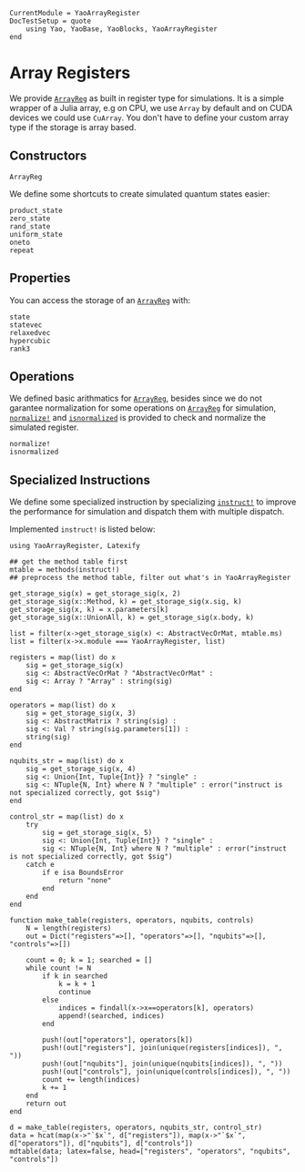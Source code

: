 ```@meta
CurrentModule = YaoArrayRegister
DocTestSetup = quote
    using Yao, YaoBase, YaoBlocks, YaoArrayRegister
end
```

# Array Registers

We provide [`ArrayReg`](@ref) as built in register type for simulations. It is a simple wrapper of a Julia array, e.g on CPU, we use `Array` by default and on CUDA devices we could use `CuArray`. You don't have to define your custom array type if the storage is array based.

## Constructors

```@docs
ArrayReg
```

We define some shortcuts to create simulated quantum states easier:

```@docs
product_state
zero_state
rand_state
uniform_state
oneto
repeat
```

## Properties

You can access the storage of an [`ArrayReg`](@ref) with:

```@docs
state
statevec
relaxedvec
hypercubic
rank3
```

## Operations

We defined basic arithmatics for [`ArrayReg`](@ref), besides since we do not garantee
normalization for some operations on [`ArrayReg`](@ref) for simulation, [`normalize!`](@ref) and 
[`isnormalized`](@ref) is provided to check and normalize the simulated register.

```@docs
normalize!
isnormalized
```

## Specialized Instructions

We define some specialized instruction by specializing [`instruct!`](@ref) to improve the performance for simulation and dispatch them with multiple dispatch.

Implemented `instruct!` is listed below:

```@eval
using YaoArrayRegister, Latexify

## get the method table first
mtable = methods(instruct!)
## preprocess the method table, filter out what's in YaoArrayRegister

get_storage_sig(x) = get_storage_sig(x, 2)
get_storage_sig(x::Method, k) = get_storage_sig(x.sig, k)
get_storage_sig(x, k) = x.parameters[k]
get_storage_sig(x::UnionAll, k) = get_storage_sig(x.body, k)

list = filter(x->get_storage_sig(x) <: AbstractVecOrMat, mtable.ms)
list = filter(x->x.module === YaoArrayRegister, list)

registers = map(list) do x
    sig = get_storage_sig(x)
    sig <: AbstractVecOrMat ? "AbstractVecOrMat" :
    sig <: Array ? "Array" : string(sig)
end

operators = map(list) do x
    sig = get_storage_sig(x, 3)
    sig <: AbstractMatrix ? string(sig) :
    sig <: Val ? string(sig.parameters[1]) :
    string(sig)
end

nqubits_str = map(list) do x
    sig = get_storage_sig(x, 4)
    sig <: Union{Int, Tuple{Int}} ? "single" :
    sig <: NTuple{N, Int} where N ? "multiple" : error("instruct is not specialized correctly, got $sig")
end

control_str = map(list) do x
    try
        sig = get_storage_sig(x, 5)
        sig <: Union{Int, Tuple{Int}} ? "single" :
        sig <: NTuple{N, Int} where N ? "multiple" : error("instruct is not specialized correctly, got $sig")
    catch e
        if e isa BoundsError
            return "none"
        end
    end
end

function make_table(registers, operators, nqubits, controls)
    N = length(registers)
    out = Dict("registers"=>[], "operators"=>[], "nqubits"=>[], "controls"=>[])

    count = 0; k = 1; searched = []
    while count != N
        if k in searched
            k = k + 1
            continue
        else
            indices = findall(x->x==operators[k], operators)
            append!(searched, indices)
        end

        push!(out["operators"], operators[k])
        push!(out["registers"], join(unique(registers[indices]), ", "))
        push!(out["nqubits"], join(unique(nqubits[indices]), ", "))
        push!(out["controls"], join(unique(controls[indices]), ", "))
        count += length(indices)
        k += 1
    end
    return out
end

d = make_table(registers, operators, nqubits_str, control_str)
data = hcat(map(x->"`$x`", d["registers"]), map(x->"`$x`", d["operators"]), d["nqubits"], d["controls"])
mdtable(data; latex=false, head=["registers", "operators", "nqubits", "controls"])
```
